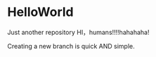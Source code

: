 # HelloWorld
Just another repository
HI，humans!!!!hahahaha!

Creating a new branch is quick AND simple.
